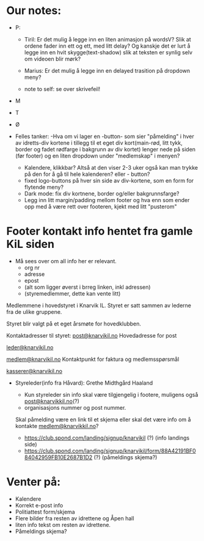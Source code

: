 # Our notes:

- P:
    - Tiril: Er det mulig å legge inn en liten animasjon på wordsV? Slik at ordene fader inn ett og ett, med litt delay? Og kanskje det er lurt å legge inn en hvit skygge(text-shadow) slik at teksten er synlig selv om videoen blir mørk?

    - Marius: Er det mulig å legge inn en delayed trasition på dropdown meny?

    - note to self: se over skrivefeil!






- M 




- T




- Ø 



- Felles tanker: 
    -Hva om vi lager en -button- som sier "påmelding" i hver av idretts-div kortene i tillegg til et eget div kort(main-rød, litt tykk, border og fadet rødfarge i bakgrunn av div kortet) lenger nede på siden (før footer) og en liten dropdown under "medlemskap" i menyen?
    - Kalendere, klikkbar? Altså at den viser 2-3 uker også kan man trykke på den for å gå til hele kalenderen? eller - button? 
    - fixed logo-buttons på hver sin side av div-kortene, som en form for flytende meny?
    - Dark mode: fix div kortnene, border og/eller bakgrunnsfarge?
    - Legg inn litt margin/padding mellom footer og hva enn som ender opp med å være rett over footeren, kjekt med litt "pusterom"

# Footer kontakt info hentet fra gamle KiL siden
- Må sees over om all info her er relevant.
    - org nr
    - adresse
    - epost
    - (alt som ligger øverst i brreg linken, inkl adressen)
    - (styremedlemmer, dette kan vente litt)



Medlemmene i hovedstyret i Knarvik IL.
Styret er satt sammen av lederne fra de ulike gruppene.

Styret blir valgt på et eget årsmøte for hovedklubben.

Kontaktadresser til styret:
post@knarvikil.no    Hovedadresse for post

leder@knarvikil.no

medlem@knarvikil.no    Kontaktpunkt for faktura og medlemsspørsmål

kasserer@knarvikil.no   

- Styreleder(info fra Håvard): Grethe Midthgård Haaland
    - Kun styreleder sin info skal være tilgjengelig i footere, muligens også post@knarvikkil.no(?)
    - organisasjons nummer og post nummer.

    Skal påmelding være en link til et skjema eller skal det være info om å kontakte medlem@knarvikkil.no?
    - https://club.spond.com/landing/signup/knarvikil (?) (info landings side)
    - https://club.spond.com/landing/signup/knarvikil/form/88A42191BF084042959FB10E2687B1D2 (?) (påmeldings skjema?)




# Venter på:
- Kalendere
- Korrekt e-post info
- Politiattest form/skjema
- Flere bilder fra resten av idrettene og Åpen hall
- liten info tekst om resten av idrettene.
- Påmeldings skjema?